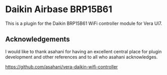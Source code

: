 # Daikin Airbase BRP15B61 #

This is a plugin for the Daikin BRP15B61 WiFi controller module for Vera UI7.

## Acknowledgements ##

I would like to thank asahani for having an excellent central place for plugin development and other references and to all who asahani acknowledges.

https://github.com/asahani/vera-daikin-wifi-controller
